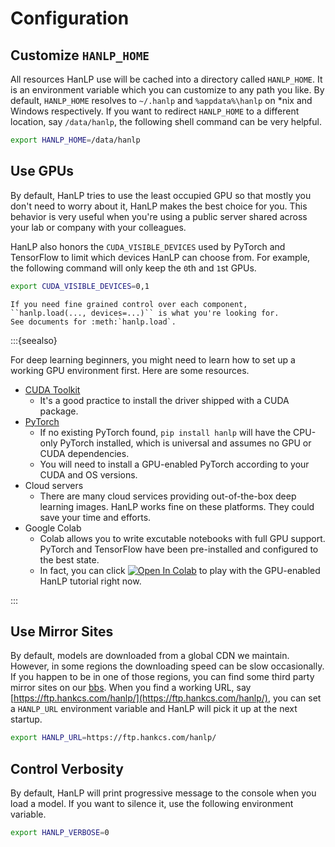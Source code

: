 # Configuration

## Customize ``HANLP_HOME``

All resources HanLP use will be cached into a directory called `HANLP_HOME`. 
It is an environment variable which you can customize to any path you like. 
By default, `HANLP_HOME` resolves to `~/.hanlp` and `%appdata%\hanlp` on *nix and Windows respectively. 
If you want to redirect `HANLP_HOME` to a different location, say `/data/hanlp`, the following shell command can be very helpful.

```bash
export HANLP_HOME=/data/hanlp
```

## Use GPUs

By default, HanLP tries to use the least occupied GPU so that mostly you don't need to worry about it, HanLP makes the best choice for you. This behavior is very useful when you're using a public server shared across your lab or company with your colleagues. 

HanLP also honors the ``CUDA_VISIBLE_DEVICES`` used by PyTorch and TensorFlow to limit which devices HanLP can choose from. For example, the following command will only keep the `0`th and `1`st GPUs.

```bash
export CUDA_VISIBLE_DEVICES=0,1
```

```{eval-rst}
If you need fine grained control over each component, ``hanlp.load(..., devices=...)`` is what you're looking for.
See documents for :meth:`hanlp.load`.
```

:::{seealso}

For deep learning beginners, you might need to learn how to set up a working GPU environment first. Here are some 
resources.

- [CUDA Toolkit](https://developer.nvidia.com/cuda-toolkit)
    - It's a good practice to install the driver shipped with a CUDA package. 
- [PyTorch](https://pytorch.org/get-started/locally/)
    - If no existing PyTorch found, `pip install hanlp` will have the CPU-only PyTorch installed, which is universal and assumes no GPU or CUDA dependencies. 
    - You will need to install a GPU-enabled PyTorch according to your CUDA and OS versions.
- Cloud servers
    - There are many cloud services providing out-of-the-box deep learning images. HanLP works fine on these platforms. 
        They could save your time and efforts.
- Google Colab
    - Colab allows you to write excutable notebooks with full GPU support. PyTorch and TensorFlow have been pre-installed and configured to the best state.
    - In fact, you can click [![Open In Colab](https://file.hankcs.com/img/colab-badge.svg)](https://colab.research.google.com/drive/1KPX6t1y36TOzRIeB4Kt3uJ1twuj6WuFv?usp=sharing) to play with the GPU-enabled HanLP tutorial right now.


:::

## Use Mirror Sites

By default, models are downloaded from a global CDN we maintain. However, in some regions the downloading speed can 
be slow occasionally. If you happen to be in one of those regions, you can find some third party mirror sites 
on our [bbs](https://bbs.hankcs.com/). When you find a working URL, say 
[https://ftp.hankcs.com/hanlp/](https://ftp.hankcs.com/hanlp/), you can set a `HANLP_URL` 
environment variable and HanLP will pick it up at the next startup.

```bash
export HANLP_URL=https://ftp.hankcs.com/hanlp/
```

## Control Verbosity

By default, HanLP will print progressive message to the console when you load a model. If you want to silence it, use the 
following environment variable.

```bash
export HANLP_VERBOSE=0
```
